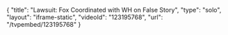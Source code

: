 {
    "title": "Lawsuit: Fox Coordinated with WH on False Story",
    "type": "solo",
    "layout": "iframe-static",
    "videoId": "123195768",
    "url": "\/tvpembed\/123195768"
}